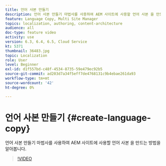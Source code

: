 ```yaml
---
title: 언어 사본 만들기
description: 언어 사본 만들기 마법사를 사용하여 AEM 사이트에 사용할 언어 사본 을 만드는 방법을 알아봅니다.
feature: Language Copy, Multi Site Manager
topics: localization, authoring, content-architecture
audience: all
doc-type: feature video
activity: use
version: 6.3, 6.4, 6.5, Cloud Service
kt: 5371
thumbnail: 36483.jpg
topic: Localization
role: User
level: Beginner
exl-id: d1f557bd-c48f-4534-8735-59e479ec92b5
source-git-commit: ad203d7a34f5eff7de4768131c9b4ebae261da93
workflow-type: tm+mt
source-wordcount: '42'
ht-degree: 0%

---
```


# 언어 사본 만들기 {#create-language-copy}

언어 사본 만들기 마법사를 사용하여 AEM 사이트에 사용할 언어 사본 을 만드는 방법을 알아봅니다.

>[!VIDEO](https://video.tv.adobe.com/v/36483?quality=12&learn=on)
